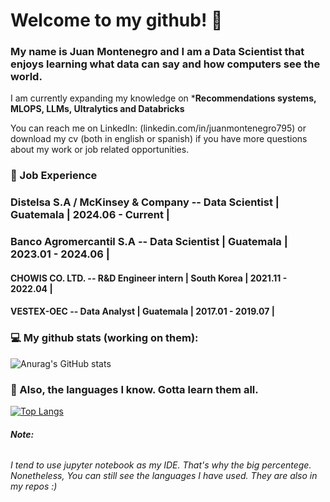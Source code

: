 # Welcome to my github! :wave:

### My name is Juan Montenegro and I am a Data Scientist that enjoys learning what data can say and how computers see the world. 

I am currently expanding my knowledge on ***Recommendations systems, MLOPS, LLMs, Ultralytics and Databricks**

You can reach me on LinkedIn: (linkedin.com/in/juanmontenegro795) or download my cv (both in english or spanish) if you have more questions about my work or job related opportunities. 

### :office: Job Experience 

### **Distelsa S.A  / McKinsey & Company  -- Data Scientist | Guatemala | 2024.06 - Current |**

### **Banco Agromercantil S.A -- Data Scientist | Guatemala | 2023.01 - 2024.06 |**

#### **CHOWIS CO. LTD. -- R&D Engineer intern | South Korea | 2021.11 - 2022.04 |**

#### **VESTEX-OEC -- Data Analyst | Guatemala | 2017.01 - 2019.07 |**

### :computer: My github stats (working on them):

![Anurag's GitHub stats](https://github-readme-stats.vercel.app/api?username=juananmonte&show_icons=true&theme=tokyonight&hide_border=true&show_icons=true)

### :page_facing_up: Also, the languages I know. Gotta learn them all.

[![Top Langs](https://github-readme-stats.vercel.app/api/top-langs/?username=juananmonte&layout=compact)](https://github.com/anuraghazra/github-readme-stats)

###### **Note:** 
###### I tend to use jupyter notebook as my IDE. That's why the big percentege. Nonetheless, You can still see the languages I have used. They are also in my repos :)
